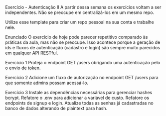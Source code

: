 Exercício - Autenticação II
A partir dessa semana os exercícios voltam a ser independentes. Não se preocupe em centralizá-los em um mesmo repo.

Utilize esse template para criar um repo pessoal na sua conta e trabalhe nele.

Enunciado
O exercício de hoje pode parecer repetitivo comparado às práticas da aula, mas não se preocupe. Isso acontece porque a geração de ids e fluxos de autenticação (cadastro e login) são sempre muito parecidos em qualquer API RESTful.

Exercício 1
Proteja o endpoint GET /users obrigando uma autenticação pelo o envio de token.

Exercício 2
Adicione um fluxo de autorização no endpoint GET /users para que somente admins possam acessá-lo.

Exercício 3
Instale as dependências necessárias para gerenciar hashes bcrypt.
Refatore o .env para adicionar a variável de custo.
Refatore os endpoints de signup e login.
Atualize todas as senhas já cadastradas no banco de dados alterando de plaintext para hash.
